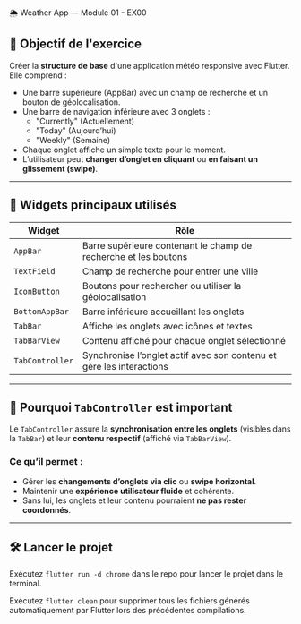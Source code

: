  🌦️ Weather App — Module 01 - EX00

## 🎯 Objectif de l'exercice

Créer la **structure de base** d'une application météo responsive avec Flutter.  
Elle comprend :

- Une barre supérieure (AppBar) avec un champ de recherche et un bouton de géolocalisation.
- Une barre de navigation inférieure avec 3 onglets :
  - "Currently" (Actuellement)
  - "Today" (Aujourd’hui)
  - "Weekly" (Semaine)
- Chaque onglet affiche un simple texte pour le moment.
- L’utilisateur peut **changer d’onglet en cliquant** ou **en faisant un glissement (swipe)**.

---

## 🧱 Widgets principaux utilisés

| Widget        | Rôle                                                                 |
|---------------|----------------------------------------------------------------------|
| `AppBar`      | Barre supérieure contenant le champ de recherche et les boutons      |
| `TextField`   | Champ de recherche pour entrer une ville                             |
| `IconButton`  | Boutons pour rechercher ou utiliser la géolocalisation               |
| `BottomAppBar`| Barre inférieure accueillant les onglets                             |
| `TabBar`      | Affiche les onglets avec icônes et textes                            |
| `TabBarView`  | Contenu affiché pour chaque onglet sélectionné                       |
| `TabController`| Synchronise l’onglet actif avec son contenu et gère les interactions |

---

## 🤖 Pourquoi `TabController` est important

Le `TabController` assure la **synchronisation entre les onglets** (visibles dans la `TabBar`) et leur **contenu respectif** (affiché via `TabBarView`).

### Ce qu’il permet :
- Gérer les **changements d’onglets via clic** ou **swipe horizontal**.
- Maintenir une **expérience utilisateur fluide** et cohérente.
- Sans lui, les onglets et leur contenu pourraient **ne pas rester coordonnés**.

---

## 🛠️ Lancer le projet

Exécutez `flutter run -d chrome` dans le repo pour lancer le projet dans le terminal.

Exécutez `flutter clean` pour supprimer tous les fichiers générés automatiquement par Flutter lors des précédentes compilations.